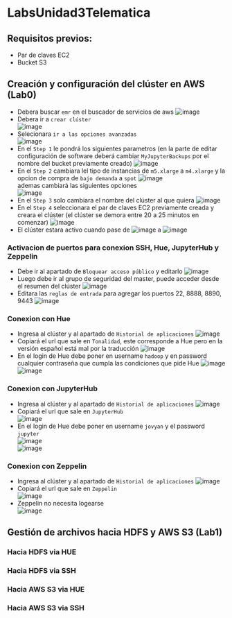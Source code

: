 # LabsUnidad3Telematica
## Requisitos previos:  
* Par de claves EC2
* Bucket S3 
## Creación y configuración del clúster en AWS (Lab0)   
* Debera buscar `emr` en el buscador de servicios de aws
![image](https://user-images.githubusercontent.com/53051430/170846916-6a48d51f-05c8-4ab9-96cc-667a3248f995.png)
* Debera ir a `crear clúster`  
![image](https://user-images.githubusercontent.com/53051430/170846981-ffcbc360-ce4c-4fe1-b788-b4c30be50180.png)
* Selecionara `ir a las opciones avanzadas`  
![image](https://user-images.githubusercontent.com/53051430/170847017-da4a97ce-90c4-4192-aeca-851b303846fb.png)
* En el `Step 1` le pondrá los siguientes parametros (en la parte de editar configuración de software deberá cambiar `MyJupyterBackups` por el nombre del bucket previamente creado)
![image](https://user-images.githubusercontent.com/53051430/170847100-7698539f-7ed7-43e3-a1d9-fe54e3150cdf.png)
* En el `Step 2` cambiara lel tipo de instancias de `m5.xlarge` a `m4.xlarge` y la opcion de compra de `bajo demanda` a `spot`
![image](https://user-images.githubusercontent.com/53051430/170847291-fe522389-f9f7-4e5a-869d-c2b8b97ae4ac.png)  
ademas cambiará las siguientes opciones  
![image](https://user-images.githubusercontent.com/53051430/170847366-0209f337-44ef-4859-85cb-b75a16cc55dd.png)
* En el `Step 3` solo cambiara el nombre del clúster al que quiera
![image](https://user-images.githubusercontent.com/53051430/170847392-7b853bf7-6ee0-473a-9e68-c34b6afef816.png)
* En el `Step 4` seleccionara el par de claves EC2 previamente creada y creara el clúster (el clúster se demora entre 20 a 25 minutos en comenzar)
![image](https://user-images.githubusercontent.com/53051430/170847440-63bfa150-724f-46d9-ae62-888c925d359e.png)
* El clúster estara activo cuando pase de
![image](https://user-images.githubusercontent.com/53051430/170847505-1dd20bb2-466c-43c8-9c7a-a7f1771589d6.png)
a
![image](https://user-images.githubusercontent.com/53051430/170847513-92a39a14-aedf-43ce-8309-223ba729ca0b.png)  
### Activacion de puertos para conexion SSH, Hue, JupyterHub y Zeppelin  
* Debe ir al apartado de `Bloquear acceso público` y editarlo
![image](https://user-images.githubusercontent.com/53051430/170847595-b8cb337f-dce1-404d-937c-1b62c09f5dcd.png)  
* Luego debe ir al grupo de seguridad del master, puede acceder desde el resumen del clúster
![image](https://user-images.githubusercontent.com/53051430/170847638-9cc2383f-243e-461b-ba49-ce10cb976c86.png)
* Editara las `reglas de entrada` para agregar los puertos 22, 8888, 8890, 9443
![image](https://user-images.githubusercontent.com/53051430/170847680-bdeaee2d-8d06-41cf-9552-76762342ed7f.png)  
### Conexion con Hue  
* Ingresa al clúster y al apartado de `Historial de aplicaciones`
![image](https://user-images.githubusercontent.com/53051430/170847757-750252be-8f50-48ec-a92d-d618554c6cc4.png)  
* Copiará el url que sale en `Tonalidad`, este corresponde a Hue pero en la versión español está mal por la traducción
![image](https://user-images.githubusercontent.com/53051430/170847817-12a7b7e1-95b5-42a9-b558-360f9386ef17.png)
* En el login de Hue debe poner en username `hadoop` y en password cualquier contraseña que cumpla las condiciones que pide Hue
![image](https://user-images.githubusercontent.com/53051430/170848024-90661a6d-66ca-41a7-8b8d-91fabaa54097.png)  
![image](https://user-images.githubusercontent.com/53051430/170848044-391bf2f4-b708-4983-ba3d-db683ccbe891.png)  
### Conexion con JupyterHub  
* Ingresa al clúster y al apartado de `Historial de aplicaciones`
![image](https://user-images.githubusercontent.com/53051430/170847757-750252be-8f50-48ec-a92d-d618554c6cc4.png)  
* Copiará el url que sale en `JupyterHub`  
![image](https://user-images.githubusercontent.com/53051430/170847849-b8f5d110-7666-48df-9b10-56e38d017f52.png)
* En el login de Hue debe poner en username `jovyan` y el password `jupyter`  
![image](https://user-images.githubusercontent.com/53051430/170847978-13c8766a-2f08-482a-b633-8b29ae422fb0.png)  
![image](https://user-images.githubusercontent.com/53051430/170848628-4f7516d2-272e-4c3d-9803-6f551569d76a.png)
### Conexion con Zeppelin  
* Ingresa al clúster y al apartado de `Historial de aplicaciones`
![image](https://user-images.githubusercontent.com/53051430/170847757-750252be-8f50-48ec-a92d-d618554c6cc4.png)  
* Copiará el url que sale en `Zeppelin`  
![image](https://user-images.githubusercontent.com/53051430/170847858-caffa226-4d85-42a7-b57c-4873e56c55a3.png)  
* Zeppelin no necesita logearse  
![image](https://user-images.githubusercontent.com/53051430/170848013-5a5272ae-337c-4722-836e-9e7ee8843989.png)  
## Gestión de archivos hacia HDFS y AWS S3 (Lab1)  
### Hacia HDFS via HUE  
### Hacia HDFS via SSH  
### Hacia AWS S3 via HUE  
### Hacia AWS S3 via SSH  


